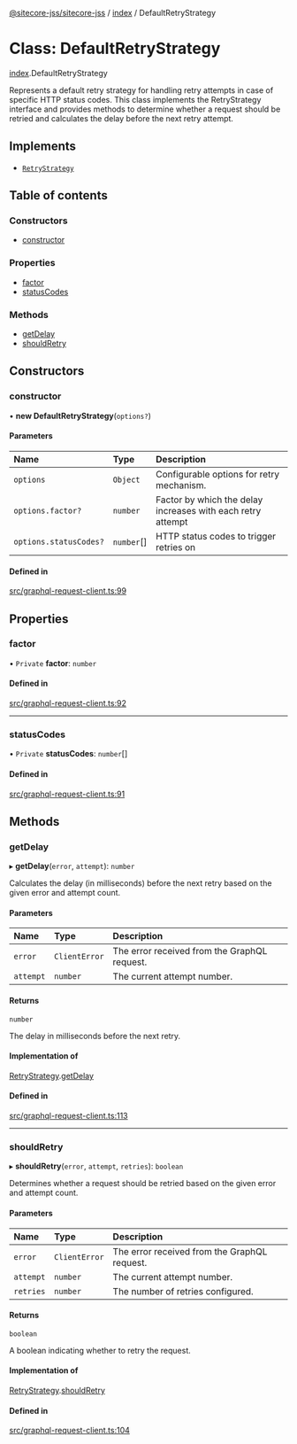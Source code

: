 [@sitecore-jss/sitecore-jss](../README.md) / [index](../modules/index.md) / DefaultRetryStrategy

# Class: DefaultRetryStrategy

[index](../modules/index.md).DefaultRetryStrategy

Represents a default retry strategy for handling retry attempts in case of specific HTTP status codes.
This class implements the RetryStrategy interface and provides methods to determine whether a request
should be retried and calculates the delay before the next retry attempt.

## Implements

- [`RetryStrategy`](../interfaces/index.RetryStrategy.md)

## Table of contents

### Constructors

- [constructor](index.DefaultRetryStrategy.md#constructor)

### Properties

- [factor](index.DefaultRetryStrategy.md#factor)
- [statusCodes](index.DefaultRetryStrategy.md#statuscodes)

### Methods

- [getDelay](index.DefaultRetryStrategy.md#getdelay)
- [shouldRetry](index.DefaultRetryStrategy.md#shouldretry)

## Constructors

### constructor

• **new DefaultRetryStrategy**(`options?`)

#### Parameters

| Name | Type | Description |
| :------ | :------ | :------ |
| `options` | `Object` | Configurable options for retry mechanism. |
| `options.factor?` | `number` | Factor by which the delay increases with each retry attempt |
| `options.statusCodes?` | `number`[] | HTTP status codes to trigger retries on |

#### Defined in

[src/graphql-request-client.ts:99](https://github.com/Sitecore/jss/blob/9e5f3ac64/packages/sitecore-jss/src/graphql-request-client.ts#L99)

## Properties

### factor

• `Private` **factor**: `number`

#### Defined in

[src/graphql-request-client.ts:92](https://github.com/Sitecore/jss/blob/9e5f3ac64/packages/sitecore-jss/src/graphql-request-client.ts#L92)

___

### statusCodes

• `Private` **statusCodes**: `number`[]

#### Defined in

[src/graphql-request-client.ts:91](https://github.com/Sitecore/jss/blob/9e5f3ac64/packages/sitecore-jss/src/graphql-request-client.ts#L91)

## Methods

### getDelay

▸ **getDelay**(`error`, `attempt`): `number`

Calculates the delay (in milliseconds) before the next retry based on the given error and attempt count.

#### Parameters

| Name | Type | Description |
| :------ | :------ | :------ |
| `error` | `ClientError` | The error received from the GraphQL request. |
| `attempt` | `number` | The current attempt number. |

#### Returns

`number`

The delay in milliseconds before the next retry.

#### Implementation of

[RetryStrategy](../interfaces/index.RetryStrategy.md).[getDelay](../interfaces/index.RetryStrategy.md#getdelay)

#### Defined in

[src/graphql-request-client.ts:113](https://github.com/Sitecore/jss/blob/9e5f3ac64/packages/sitecore-jss/src/graphql-request-client.ts#L113)

___

### shouldRetry

▸ **shouldRetry**(`error`, `attempt`, `retries`): `boolean`

Determines whether a request should be retried based on the given error and attempt count.

#### Parameters

| Name | Type | Description |
| :------ | :------ | :------ |
| `error` | `ClientError` | The error received from the GraphQL request. |
| `attempt` | `number` | The current attempt number. |
| `retries` | `number` | The number of retries configured. |

#### Returns

`boolean`

A boolean indicating whether to retry the request.

#### Implementation of

[RetryStrategy](../interfaces/index.RetryStrategy.md).[shouldRetry](../interfaces/index.RetryStrategy.md#shouldretry)

#### Defined in

[src/graphql-request-client.ts:104](https://github.com/Sitecore/jss/blob/9e5f3ac64/packages/sitecore-jss/src/graphql-request-client.ts#L104)
